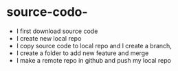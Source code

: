 # source-codo-
- I first download source code
- I create new local repo 
- I copy source code to local repo and I create a branch, 
- I create a folder to add new feature and merge
- I make a remote repo in github and push my local repo 
